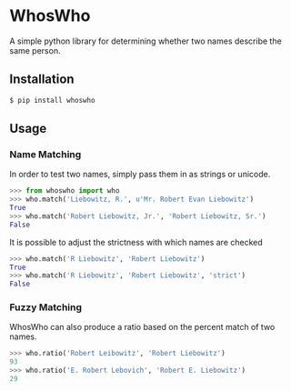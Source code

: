 WhosWho
==========
A simple python library for determining whether two names describe the same 
person.

Installation
----------

```bash
$ pip install whoswho
```


Usage
----------

### Name Matching ###

In order to test two names, simply pass them in as strings or unicode.
```python
>>> from whoswho import who
>>> who.match('Liebowitz, R.', u'Mr. Robert Evan Liebowitz')
True
>>> who.match('Robert Liebowitz, Jr.', 'Robert Liebowitz, Sr.')
False
```

It is possible to adjust the strictness with which names are checked
```python
>>> who.match('R Liebowitz', 'Robert Liebowitz')
True
>>> who.match('R Liebowitz', 'Robert Liebowitz', 'strict')
False
```


### Fuzzy Matching ###

WhosWho can also produce a ratio based on the percent match of two names.
```python
>>> who.ratio('Robert Leibowitz', 'Robert Liebowitz')
93
>>> who.ratio('E. Robert Lebovich', 'Robert E. Liebowitz')
29
```
